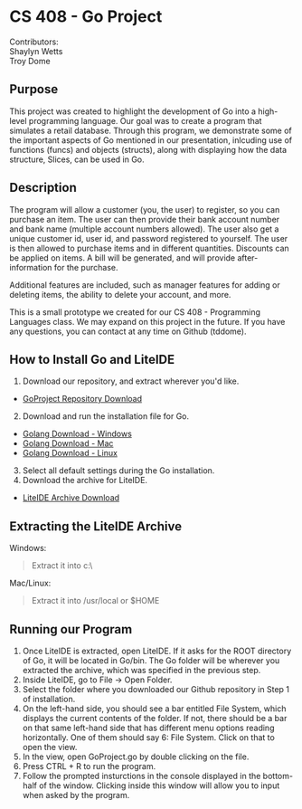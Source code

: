 # CS 408 - Go Project   

Contributors:   
Shaylyn Wetts   
Troy Dome   

## Purpose   

This project was created to highlight the development of Go into a high-level programming language. Our goal was to create a program that simulates a retail database. Through this program, we demonstrate some of the important aspects of Go mentioned in our presentation, inlcuding use of functions (funcs) and objects (structs), along with displaying how the data structure, Slices, can be used in Go.   
   
## Description   

The program will allow a customer (you, the user) to register, so you can purchase an item. The user can then provide their bank account number and bank name (multiple account numbers allowed). The user also get a unique customer id, user id, and password registered to yourself. The user is then allowed to purchase items and in different quantities. Discounts can be applied on items. A bill will be generated, and will provide after-information for the purchase.   
   
Additional features are included, such as manager features for adding or deleting items, the ability to delete your account, and more.   
   
This is a small prototype we created for our CS 408 - Programming Languages class. We may expand on this project in the future. If you have any questions, you can contact at any time on Github (tddome).

## How to Install Go and LiteIDE   

1. Download our repository, and extract wherever you'd like.   
  * [GoProject Repository Download](https://github.com/tddome/GoProject/archive/master.zip)   
2. Download and run the installation file for Go.
  * [Golang Download - Windows](https://storage.googleapis.com/golang/go1.7.3.windows-amd64.msi)    
  * [Golang Download - Mac](https://storage.googleapis.com/golang/go1.7.3.darwin-amd64.pkg)    
  * [Golang Download - Linux](https://storage.googleapis.com/golang/go1.7.3.linux-amd64.tar.gz)    
3. Select all default settings during the Go installation.       
4. Download the archive for LiteIDE.   
  * [LiteIDE Archive Download](https://sourceforge.net/projects/liteide/files/)   

## Extracting the LiteIDE Archive

Windows:   

> Extract it into c:\

Mac/Linux:   

> Extract it into /usr/local or $HOME   

## Running our Program   

1. Once LiteIDE is extracted, open LiteIDE. If it asks for the ROOT directory of Go, it will be located in Go/bin. The Go folder will be wherever you extracted the archive, which was specified in the previous step.   
2. Inside LiteIDE, go to File -> Open Folder.   
3. Select the folder where you downloaded our Github repository in Step 1 of installation.   
8. On the left-hand side, you should see a bar entitled File System, which displays the current contents of the folder. If not, there should be a bar on that same left-hand side that has different menu options reading horizontally. One of them should say 6: File System. Click on that to open the view.   
9. In the view, open GoProject.go by double clicking on the file.
10. Press CTRL + R to run the program.   
11. Follow the prompted insturctions in the console displayed in the bottom-half of the window. Clicking inside this window will allow you to input when asked by the program.